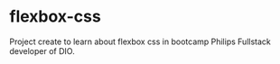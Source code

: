 # flexbox-css
Project create to learn about flexbox css in bootcamp Philips Fullstack developer of DIO.
